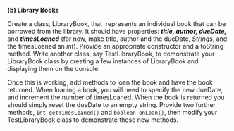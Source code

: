 **(b) Library Books**

Create a class, LibraryBook, that  represents an individual book that can be borrowed from the library. It should have properties: **_title, author, dueDate,_** and **_timesLoaned_** (for now, make title, author and the dueDate, *String*s, and the timesLoaned an _int_). Provide an appropriate constructor and a toString method. Write another class, say TestLibraryBook, to demonstrate your LibraryBook class by creating a few instances of LibraryBook and displaying them on the console.

Once this is working, add methods to loan the book and have the book returned. When loaning a book, you will need to specify the new dueDate, and increment the number of timesLoaned. When the book is returned you should simply reset the dueDate to an empty string. Provide two further methods, ``int getTimesLoaned()`` and ``boolean onLoan()``, then modify your TestLibraryBook class to demonstrate these new methods.

